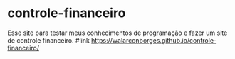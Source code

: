 # controle-financeiro
Esse site para testar meus conhecimentos de programação e fazer um site de controle financeiro.
#link
https://walarconborges.github.io/controle-financeiro/

